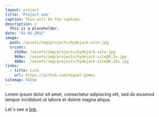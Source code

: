 ```yaml
---
layout: project
title: 'Project one'
caption: This will be the caption.
description: >
  This is a placeholder.
date: '01-01-2017'
image: 
  path: /assets/img/projects/hydejack-site.jpg
  srcset: 
    1920w: /assets/img/projects/hydejack-site.jpg
    960w:  /assets/img/projects/hydejack-site@0,5x.jpg
    480w:  /assets/img/projects/hydejack-site@0,25x.jpg
links:
  - title: Link
    url: https://github.com/miguel-gomez
sitemap: false
---
```


Lorem ipsum dolor sit amet, consectetur adipiscing elit, sed do eiusmod tempor incididunt ut labore et dolore magna aliqua.

Let´s see a [link](https://github.com/miguel-gomez).
